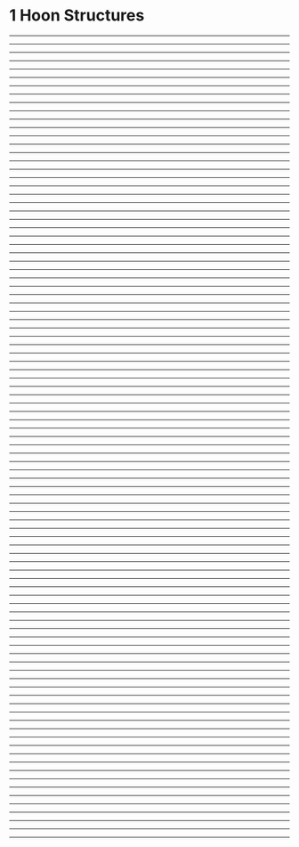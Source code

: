 1 Hoon Structures
=================

<toc noHeader="true" match="h3" preview="p"></toc>

<div id="toc">

------------------------------------------------------------------------

-----------------------------------------------------------------------

------------------------------------------------------------------------

------------------------------------------------------------------------


------------------------------------------------------------------------

------------------------------------------------------------------------


------------------------------------------------------------------------

------------------------------------------------------------------------

------------------------------------------------------------------------

------------------------------------------------------------------------

------------------------------------------------------------------------

------------------------------------------------------------------------

------------------------------------------------------------------------

------------------------------------------------------------------------

------------------------------------------------------------------------


------------------------------------------------------------------------

------------------------------------------------------------------------

------------------------------------------------------------------------

------------------------------------------------------------------------

------------------------------------------------------------------------

------------------------------------------------------------------------

------------------------------------------------------------------------

------------------------------------------------------------------------

------------------------------------------------------------------------


------------------------------------------------------------------------

------------------------------------------------------------------------

------------------------------------------------------------------------

------------------------------------------------------------------------

------------------------------------------------------------------------

------------------------------------------------------------------------

------------------------------------------------------------------------

------------------------------------------------------------------------

------------------------------------------------------------------------

------------------------------------------------------------------------

------------------------------------------------------------------------

------------------------------------------------------------------------

------------------------------------------------------------------------

------------------------------------------------------------------------

------------------------------------------------------------------------

------------------------------------------------------------------------

------------------------------------------------------------------------


------------------------------------------------------------------------

------------------------------------------------------------------------

------------------------------------------------------------------------

------------------------------------------------------------------------

------------------------------------------------------------------------

------------------------------------------------------------------------

------------------------------------------------------------------------

------------------------------------------------------------------------

------------------------------------------------------------------------

------------------------------------------------------------------------

------------------------------------------------------------------------

------------------------------------------------------------------------

------------------------------------------------------------------------

------------------------------------------------------------------------

------------------------------------------------------------------------

------------------------------------------------------------------------

------------------------------------------------------------------------

------------------------------------------------------------------------

------------------------------------------------------------------------

------------------------------------------------------------------------

------------------------------------------------------------------------

------------------------------------------------------------------------

------------------------------------------------------------------------

------------------------------------------------------------------------

------------------------------------------------------------------------

------------------------------------------------------------------------

------------------------------------------------------------------------

------------------------------------------------------------------------

------------------------------------------------------------------------

------------------------------------------------------------------------

------------------------------------------------------------------------

------------------------------------------------------------------------

------------------------------------------------------------------------

------------------------------------------------------------------------

------------------------------------------------------------------------

------------------------------------------------------------------------

------------------------------------------------------------------------

------------------------------------------------------------------------

------------------------------------------------------------------------

------------------------------------------------------------------------

------------------------------------------------------------------------

------------------------------------------------------------------------

------------------------------------------------------------------------

------------------------------------------------------------------------

------------------------------------------------------------------------

------------------------------------------------------------------------

------------------------------------------------------------------------

------------------------------------------------------------------------

------------------------------------------------------------------------

------------------------------------------------------------------------

------------------------------------------------------------------------

------------------------------------------------------------------------

------------------------------------------------------------------------

------------------------------------------------------------------------

------------------------------------------------------------------------

------------------------------------------------------------------------

</div>
